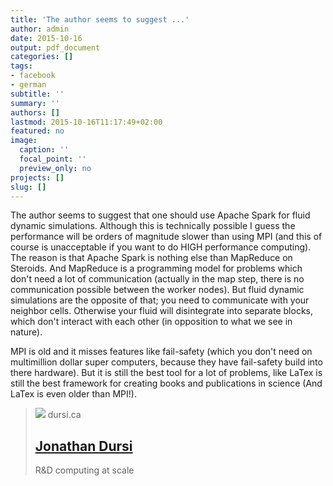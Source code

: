 ```yaml
---
title: 'The author seems to suggest ...'
author: admin
date: 2015-10-16
output: pdf_document
categories: []
tags:
- facebook
- german
subtitle: ''
summary: ''
authors: []
lastmod: 2015-10-16T11:17:49+02:00
featured: no
image:
  caption: ''
  focal_point: ''
  preview_only: no
projects: []
slug: []
---
```

The author seems to suggest that one should use Apache Spark for fluid dynamic simulations. Although this is technically possible I guess the performance will be orders of magnitude slower than using MPI (and this of course is unacceptable if you want to do HIGH performance computing). The reason is that Apache Spark is nothing else than MapReduce on Steroids. And MapReduce is a programming model for problems which don't need a lot of communication (actually in the map step, there is no communication possible between the worker nodes). But fluid dynamic simulations are the opposite of that; you need to communicate with your neighbor cells. Otherwise your fluid will disintegrate into separate blocks, which don't interact with each other (in opposition to what we see in nature).

MPI is old and it misses features like fail-safety (which you don't need on multimillion dollar super computers, because they have fail-safety build into there hardware). But it is still the best tool for a lot of problems, like LaTex is still the best framework for creating books and publications in science (And LaTex is even older than MPI!).﻿
> [![](http://www.dursi.ca)](http://www.dursi.ca/hpc-is-dying-and-mpi-is-killing-it)
> dursi.ca
> ## [Jonathan Dursi](http://www.dursi.ca/hpc-is-dying-and-mpi-is-killing-it)
>
>R&D computing at scale

